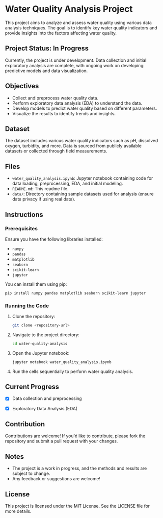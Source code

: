 # Water Quality Analysis Project

This project aims to analyze and assess water quality using various data analysis techniques. The goal is to identify key water quality indicators and provide insights into the factors affecting water quality.

## Project Status: In Progress 

Currently, the project is under development. Data collection and initial exploratory analysis are complete, with ongoing work on developing predictive models and data visualization.

## Objectives

- Collect and preprocess water quality data.
- Perform exploratory data analysis (EDA) to understand the data.
- Develop models to predict water quality based on different parameters.
- Visualize the results to identify trends and insights.

## Dataset

The dataset includes various water quality indicators such as pH, dissolved oxygen, turbidity, and more. Data is sourced from publicly available datasets or collected through field measurements.

## Files

- `water_quality_analysis.ipynb`: Jupyter notebook containing code for data loading, preprocessing, EDA, and initial modeling.
- `README.md`: This readme file.
- `data/`: Directory containing sample datasets used for analysis (ensure data privacy if using real data).

## Instructions

### Prerequisites

Ensure you have the following libraries installed:

- `numpy`
- `pandas`
- `matplotlib`
- `seaborn`
- `scikit-learn`
- `jupyter`

You can install them using pip:

```bash
pip install numpy pandas matplotlib seaborn scikit-learn jupyter
```

### Running the Code

1. Clone the repository:

    ```bash
    git clone <repository-url>
    ```

2. Navigate to the project directory:

    ```bash
    cd water-quality-analysis
    ```

3. Open the Jupyter notebook:

    ```bash
    jupyter notebook water_quality_analysis.ipynb
    ```

4. Run the cells sequentially to perform water quality analysis.

## Current Progress

- [x] Data collection and preprocessing
- [x] Exploratory Data Analysis (EDA)


## Contribution

Contributions are welcome! If you'd like to contribute, please fork the repository and submit a pull request with your changes.

## Notes

- The project is a work in progress, and the methods and results are subject to change.
- Any feedback or suggestions are welcome!

## License
This project is licensed under the MIT License. See the LICENSE file for more details.
```

